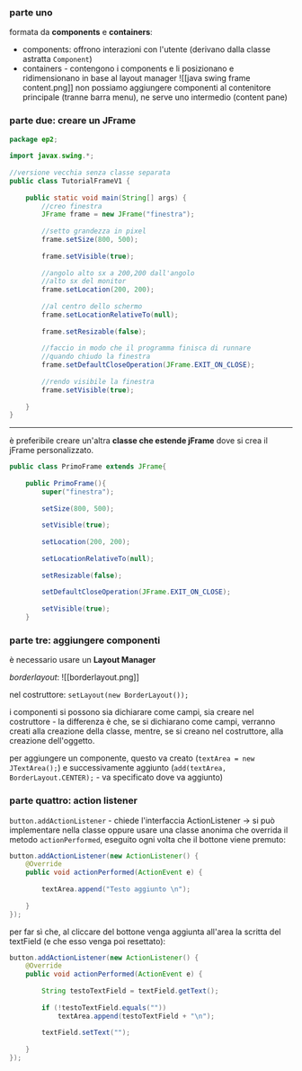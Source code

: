 ### parte uno
formata da **components** e **containers**:
- components: offrono interazioni con l'utente (derivano dalla classe astratta `Component`)
- containers - contengono i components e li posizionano e ridimensionano in base al layout manager
![[java swing frame content.png]]
non possiamo aggiungere componenti al contenitore principale (tranne barra menu), ne serve uno intermedio (content pane)

### parte due: creare un JFrame


```java
package ep2;  
  
import javax.swing.*;  
  
//versione vecchia senza classe separata  
public class TutorialFrameV1 {  
  
    public static void main(String[] args) {  
        //creo finestra  
        JFrame frame = new JFrame("finestra");  
  
        //setto grandezza in pixel  
        frame.setSize(800, 500);  
  
        frame.setVisible(true);  
  
        //angolo alto sx a 200,200 dall'angolo  
        //alto sx del monitor        
        frame.setLocation(200, 200);  
  
        //al centro dello schermo  
        frame.setLocationRelativeTo(null);  
  
        frame.setResizable(false);  
  
        //faccio in modo che il programma finisca di runnare  
        //quando chiudo la finestra
        frame.setDefaultCloseOperation(JFrame.EXIT_ON_CLOSE);  
  
        //rendo visibile la finestra  
        frame.setVisible(true);  
  
    }  
}
```

---
è preferibile creare un'altra **classe che estende jFrame** dove si crea il jFrame personalizzato.

```java
public class PrimoFrame extends JFrame{  
  
    public PrimoFrame(){  
        super("finestra");  
  
        setSize(800, 500);  
  
        setVisible(true);  
  
        setLocation(200, 200);  
  
        setLocationRelativeTo(null);  
  
        setResizable(false);  
  
        setDefaultCloseOperation(JFrame.EXIT_ON_CLOSE);  
  
        setVisible(true);  
    }
```

### parte tre: aggiungere componenti
è necessario usare un **Layout Manager**

*borderlayout*:
![[borderlayout.png]]

nel costruttore:
`setLayout(new BorderLayout());`

i componenti si possono sia dichiarare come campi, sia creare nel costruttore - la differenza è che, se si dichiarano come campi, verranno creati alla creazione della classe, mentre, se si creano nel costruttore, alla creazione dell'oggetto.

per aggiungere un componente, questo va creato (`textArea = new JTextArea();`) e successivamente aggiunto (`add(textArea, BorderLayout.CENTER);` - va specificato dove va aggiunto)

### parte quattro: action listener
`button.addActionListener` - chiede l'interfaccia ActionListener -> si può implementare nella classe oppure usare una classe anonima che overrida il metodo `actionPerformed`, eseguito ogni volta che il bottone viene premuto:
```java
button.addActionListener(new ActionListener() {  
    @Override  
    public void actionPerformed(ActionEvent e) {  
  
        textArea.append("Testo aggiunto \n");  
  
    }  
});
```

per far sì che, al cliccare del bottone venga aggiunta all'area la scritta del textField (e che esso venga poi resettato):
```java
button.addActionListener(new ActionListener() {  
    @Override  
    public void actionPerformed(ActionEvent e) {  
  
        String testoTextField = textField.getText();  
  
        if (!testoTextField.equals(""))  
            textArea.append(testoTextField + "\n");  
  
        textField.setText("");  
  
    }  
});
```